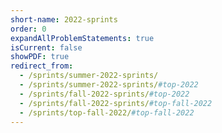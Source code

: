 ```yaml
---
short-name: 2022-sprints
order: 0
expandAllProblemStatements: true
isCurrent: false
showPDF: true
redirect_from:
  - /sprints/summer-2022-sprints/
  - /sprints/summer-2022-sprints/#top-2022
  - /sprints/fall-2022-sprints/#top-2022
  - /sprints/fall-2022-sprints/#top-fall-2022
  - /sprints/top-fall-2022/#top-fall-2022
---
```

